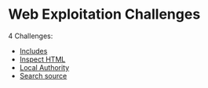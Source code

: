 # Web Exploitation Challenges

4 Challenges: 
- [Includes](Includes.md)
- [Inspect HTML](Inspect_HTML.md)
- [Local Authority](Local_Authority.md)
- [Search source](Search_source.md)
